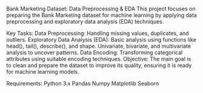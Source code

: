 Bank Marketing Dataset: Data Preprocessing & EDA
This project focuses on preparing the Bank Marketing dataset for machine learning by applying data preprocessing and exploratory data analysis (EDA) techniques.

Key Tasks:
Data Preprocessing:
Handling missing values, duplicates, and outliers.
Exploratory Data Analysis (EDA):
Basic analysis using functions like head(), tail(), describe(), and shape.
Univariate, bivariate, and multivariate analysis to uncover patterns.
Data Encoding:
Transforming categorical attributes using suitable encoding techniques.
Objective:
The main goal is to clean and prepare the dataset to improve its quality, ensuring it is ready for machine learning models.

Requirements:
Python 3.x
Pandas
Numpy
Matplotlib
Seaborn
